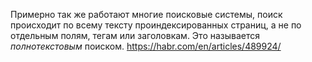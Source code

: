 Примерно так же работают многие поисковые системы, поиск происходит по всему тексту проиндексированных страниц, а не по отдельным полям, тегам или заголовкам. Это называется _полнотекстовым_ поиском.
https://habr.com/en/articles/489924/